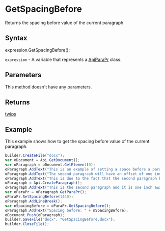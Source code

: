# GetSpacingBefore

Returns the spacing before value of the current paragraph.

## Syntax

expression.GetSpacingBefore();

`expression` - A variable that represents a [ApiParaPr](../ApiParaPr.md) class.

## Parameters

This method doesn't have any parameters.

## Returns

[twips](../../../Enumerations/twips.md)

## Example

This example shows how to get the spacing before value of the current paragraph.

```javascript
builder.CreateFile("docx");
var oDocument = Api.GetDocument();
var oParagraph = oDocument.GetElement(0);
oParagraph.AddText("This is an example of setting a space before a paragraph. ");
oParagraph.AddText("The second paragraph will have an offset of one inch from the top. ");
oParagraph.AddText("This is due to the fact that the second paragraph has this offset enabled.");
oParagraph = Api.CreateParagraph();
oParagraph.AddText("This is the second paragraph and it is one inch away from the first paragraph.");
var oParaPr = oParagraph.GetParaPr();
oParaPr.SetSpacingBefore(1440);
oParagraph.AddLineBreak();
var nSpacingBefore = oParaPr.GetSpacingBefore();
oParagraph.AddText("Spacing before: " + nSpacingBefore);
oDocument.Push(oParagraph);
builder.SaveFile("docx", "GetSpacingBefore.docx");
builder.CloseFile();
```
